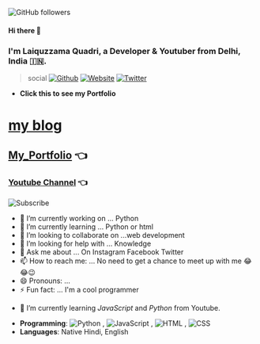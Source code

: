 ![GitHub followers](https://img.shields.io/github/followers/laiquzzama?label=follow%20me&style=social)

#### Hi there 👋  
### I'm Laiquzzama Quadri, a Developer & Youtuber from Delhi, India :india:. 

> social
[![Github](https://img.shields.io/badge/-Github-222222?style=flat-square&logo=Github&logoColor=white)](https://github.com/laiquzzama)
[![Website](https://img.shields.io/badge/-Website-222222?style=flat-square&logo=Google&logoColor=white&link=https://laiquzzama.github.io/myportfolio.html/)](https://laiquzzama.github.io/myportfolio.html/)
[![Twitter](https://img.shields.io/badge/-Twitter-222222?style=flat-square&logo=twitter&logoColor=blur&link=https://twitter.com/sundowndev/)](https://twitter.com/laiquzzama1)
- **Click this to see my Portfolio**
<!--# :point_right: [![Portfolio]( https://img.shields.io/badge/New-Web%20Developer-green)](https://github.com/laiquzzama/)-->

# [my blog](https://laiquzzama.github.io/myBlog/)
## [My_Portfolio](https://laiquzzama.github.io/myportfolio/) :point_left:
### [Youtube Channel](https://m.youtube.com/channel/UC7rUIGf7UP_QSa29NXEXU5A) :point_left:
![Subscribe](https://img.shields.io/badge/YouTube%20-Subscribe-Red?style=social&logo=youtube)
<!--
**laiquzzama/laiquzzama** is a ✨ _special_ ✨ repository because its `README.md` (this file) appears on your GitHub profile.

Here are some ideas to get you started: -->

- 🔭 I’m currently working on ... Python
- 🌱 I’m currently learning ... Python or html 
- 👯 I’m looking to collaborate on ...web development
- 🤔 I’m looking for help with ... Knowledge
- 💬 Ask me about ... On Instagram Facebook Twitter
- 📫 How to reach me: ... No need to get a chance to meet up with me 😂😂😉
- 😄 Pronouns: ...
- ⚡ Fun fact: ... I'm a cool programmer


<!-- :book: I am learning __Youtube__ -->
- 🌱 I’m currently learning _JavaScript_ and _Python_ from Youtube.
<!-- 💬 [Ask me about anything](https://github.com/sundowndev/ama), I am happy to help
Website](https://img.shields.io/badge/-Website-222222?style=flat-square&logoColor=white&link=https://laiquzzama.github.io/myportfolio.html/)](https://laiquzz
- **Tech**: gRPC, KV stores (*Redis*, *etcd*), DBMS (*MySQL, PostgreSQL, Mongodb*), API (*REST, OpenAPI, Swagger*), Reverse Engineering (*Scraping, Android static & dynamic analysis*), Docker (*Kubernetes, Helm, Traefik*), Infrastructure (*DigitalOcean, Pulumi, Terraform*)-->
- **Programming**: ![Python](https://img.shields.io/badge/-Python-333333?style=plastic&logo=python) ,
 ![JavaScript](https://img.shields.io/badge/-JavaScript-33f3f3?style=plastic&logo=javascript) ,
 ![HTML](https://img.shields.io/badge/-HTML-65731F?style=flat&logo=html5) ,
 ![CSS](https://img.shields.io/badge/-css-00000F?style=plastic&logo=css3&logoColor=blue)
- **Languages**: Native Hindi, English 
